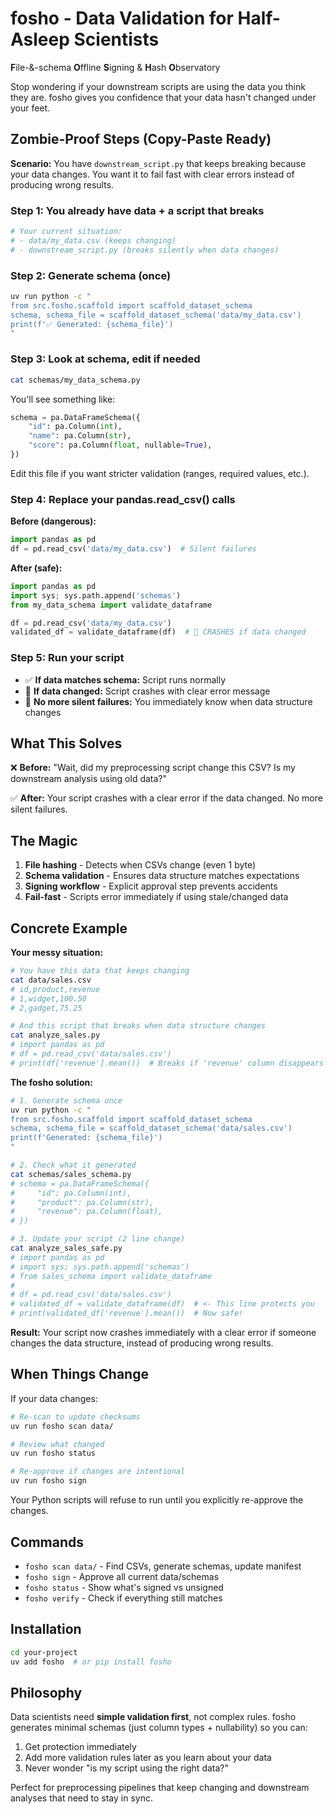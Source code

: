 # fosho - Data Validation for Half-Asleep Scientists

**F**ile-&-schema **O**ffline **S**igning & **H**ash **O**bservatory

Stop wondering if your downstream scripts are using the data you think they are. fosho gives you confidence that your data hasn't changed under your feet.

## Zombie-Proof Steps (Copy-Paste Ready)

**Scenario:** You have `downstream_script.py` that keeps breaking because your data changes. You want it to fail fast with clear errors instead of producing wrong results.

### Step 1: You already have data + a script that breaks
```bash
# Your current situation:
# - data/my_data.csv (keeps changing)  
# - downstream_script.py (breaks silently when data changes)
```

### Step 2: Generate schema (once)
```bash
uv run python -c "
from src.fosho.scaffold import scaffold_dataset_schema
schema, schema_file = scaffold_dataset_schema('data/my_data.csv')
print(f'✅ Generated: {schema_file}')
"
```

### Step 3: Look at schema, edit if needed
```bash
cat schemas/my_data_schema.py
```
You'll see something like:
```python
schema = pa.DataFrameSchema({
    "id": pa.Column(int),
    "name": pa.Column(str),
    "score": pa.Column(float, nullable=True),
})
```
Edit this file if you want stricter validation (ranges, required values, etc.).

### Step 4: Replace your pandas.read_csv() calls
**Before (dangerous):**
```python
import pandas as pd
df = pd.read_csv('data/my_data.csv')  # Silent failures
```

**After (safe):**
```python
import pandas as pd
import sys; sys.path.append('schemas')
from my_data_schema import validate_dataframe

df = pd.read_csv('data/my_data.csv')
validated_df = validate_dataframe(df)  # 🚨 CRASHES if data changed
```

### Step 5: Run your script
- ✅ **If data matches schema:** Script runs normally
- 🚨 **If data changed:** Script crashes with clear error message
- 🎯 **No more silent failures:** You immediately know when data structure changes

## What This Solves

❌ **Before:** "Wait, did my preprocessing script change this CSV? Is my downstream analysis using old data?"

✅ **After:** Your script crashes with a clear error if the data changed. No more silent failures.

## The Magic

1. **File hashing** - Detects when CSVs change (even 1 byte)
2. **Schema validation** - Ensures data structure matches expectations  
3. **Signing workflow** - Explicit approval step prevents accidents
4. **Fail-fast** - Scripts error immediately if using stale/changed data

## Concrete Example

**Your messy situation:**
```bash
# You have this data that keeps changing
cat data/sales.csv
# id,product,revenue
# 1,widget,100.50
# 2,gadget,75.25

# And this script that breaks when data structure changes
cat analyze_sales.py
# import pandas as pd
# df = pd.read_csv('data/sales.csv')
# print(df['revenue'].mean())  # Breaks if 'revenue' column disappears
```

**The fosho solution:**
```bash
# 1. Generate schema once
uv run python -c "
from src.fosho.scaffold import scaffold_dataset_schema
schema, schema_file = scaffold_dataset_schema('data/sales.csv')
print(f'Generated: {schema_file}')
"

# 2. Check what it generated
cat schemas/sales_schema.py
# schema = pa.DataFrameSchema({
#     "id": pa.Column(int),
#     "product": pa.Column(str), 
#     "revenue": pa.Column(float),
# })

# 3. Update your script (2 line change)
cat analyze_sales_safe.py
# import pandas as pd
# import sys; sys.path.append('schemas')
# from sales_schema import validate_dataframe
# 
# df = pd.read_csv('data/sales.csv')
# validated_df = validate_dataframe(df)  # <- This line protects you
# print(validated_df['revenue'].mean())  # Now safe!
```

**Result:** Your script now crashes immediately with a clear error if someone changes the data structure, instead of producing wrong results.

## When Things Change

If your data changes:
```bash
# Re-scan to update checksums
uv run fosho scan data/

# Review what changed
uv run fosho status

# Re-approve if changes are intentional
uv run fosho sign
```

Your Python scripts will refuse to run until you explicitly re-approve the changes.

## Commands

- `fosho scan data/` - Find CSVs, generate schemas, update manifest
- `fosho sign` - Approve all current data/schemas  
- `fosho status` - Show what's signed vs unsigned
- `fosho verify` - Check if everything still matches

## Installation

```bash
cd your-project
uv add fosho  # or pip install fosho
```

## Philosophy

Data scientists need **simple validation first**, not complex rules. fosho generates minimal schemas (just column types + nullability) so you can:

1. Get protection immediately
2. Add more validation rules later as you learn about your data
3. Never wonder "is my script using the right data?"

Perfect for preprocessing pipelines that keep changing and downstream analyses that need to stay in sync.